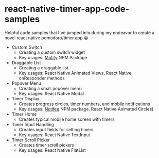 # react-native-timer-app-code-samples
Helpful code samples that I've jumped into during my endeavor to create a novel react native pomodoro/timer app 😁

- Custom Switch
  - Creating a custom switch widget
  - Key usages: [Motify](https://github.com/nandorojo/moti) NPM Package
- Draggable List
  - Creating a draggable list
  - Key usages: React Native Animated Views, React Native onResponder methods
- Popover Menu
  - Creating a small popover menu
  - Key usages: React Native Modal
- Timer Display
  - Creates progress circles, timer numbers, and mobile notifications
  - Key usages: [Notifee](https://notifee.app/) NPM package, React Native Animated Circles)
- Timer Home
  - Creates typical mobile home screen with timers 
- Timer Input Handling
  - Creates input fields for setting timers
  - Key usages: React Native TextInput
- Timer Scroll Picker
  - Creates timer scroll pickers
  - Key usages: React Native FlatList
